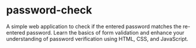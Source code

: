 # password-check
A simple web application to check if the entered password matches the re-entered password. Learn the basics of form validation and enhance your understanding of password verification using HTML, CSS, and JavaScript.
